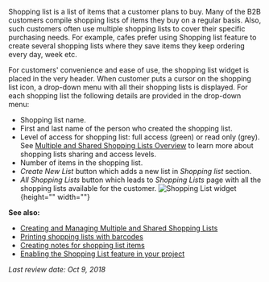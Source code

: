 Shopping list is a list of items that a customer plans to buy. Many of the B2B customers compile shopping lists of items they buy on a regular basis. Also, such customers often use multiple shopping lists to cover their specific purchasing needs. For example, cafes prefer using Shopping list feature to create several shopping lists where they save items they keep ordering every day, week etc.

For customers' convenience and ease of use, the shopping list widget is placed in the very header. When customer puts a cursor on the shopping list icon, a drop-down menu with all their shopping lists is displayed. For each shopping list the following details are provided in the drop-down menu:

* Shopping list name.
* First and last name of the person who created the shopping list.
* Level of access for shopping list: full access (green) or read only (grey). See [Multiple and Shared Shopping Lists Overview](https://documentation.spryker.com/v4/docs/multiple-shared-shopping-list-overview) to learn more about shopping lists sharing and access levels.
* Number of items in the shopping list.
* *Create New List* button which adds a new list in *Shopping list* section.
* *All Shopping Lists* button which leads to *Shopping Lists* page with all the shopping lists available for the customer.
![Shopping List widget](https://spryker.s3.eu-central-1.amazonaws.com/docs/Features/Shopping+Lists/Shopping-list-widget.png){height="" width=""}

**See also:**

* [Creating and Managing Multiple and Shared Shopping Lists](https://documentation.spryker.com/v4/docs/multiple-shared-shopping-list-overview)
* [Printing shopping lists with barcodes](https://documentation.spryker.com/v4/docs/printing-shopping-list)
* [Creating notes for shopping list items](https://documentation.spryker.com/v4/docs/shopping-list-notes)
* [Enabling the Shopping List feature in your project](https://documentation.spryker.com/v3/docs/shopping-lists-feature-integration-201907)

_Last review date: Oct 9, 2018_ <!-- by Ahmed Saaba, Helen Kravchenko -->